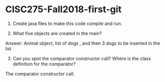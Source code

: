 # CISC275-Fall2018-first-git
1. Create java files to make this code compile and run.

2. What five objects are created in the main?

Answer: Animal object, list of dogs , and then 3 dogs to be inserted in the list


3. Can you spot the comparator constructor call? Where is the class definition for the comparator?

The comparator constructor call.


